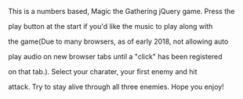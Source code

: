 This is a numbers based, Magic the Gathering jQuery game. Press the 

play button at the start if you'd like the music to play along with 

the game(Due to many browsers, as of early 2018, not allowing auto 

play audio on new browser tabs until a "click" has been registered 

on that tab.). Select your charater, your first enemy and hit 

attack. Try to stay alive through all three enemies. Hope you enjoy!